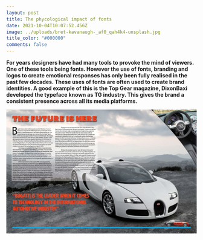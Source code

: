 ```yaml
---
layout: post
title: The phycological impact of fonts
date: 2021-10-04T10:07:52.456Z
image: ../uploads/bret-kavanaugh-_af0_qah4k4-unsplash.jpg
title_color: "#000000"
comments: false
---
```

**For years designers have had many tools to provoke the mind of viewers. One of these tools being fonts. However the use of fonts, branding and logos to create emotional responses has only been fully realised in the past few decades. These uses of fonts are often used to create brand identities. A good example of this is the Top Gear magazine, DixonBaxi developed the typeface known as TG industry. This gives the brand a consistent presence across all its media platforms.** 

![](../uploads/top-gear-spread.jpeg)
